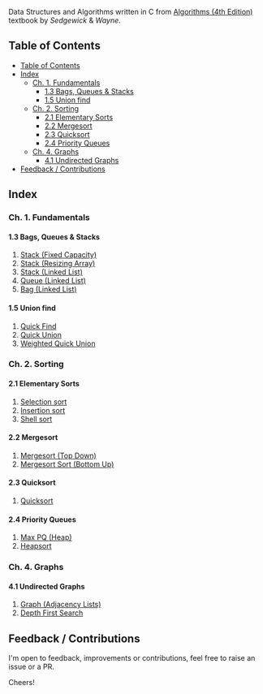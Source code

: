
Data Structures and Algorithms written in C from [Algorithms (4th Edition)](https://algs4.cs.princeton.edu/home/) textbook by *Sedgewick* & *Wayne*.

## Table of Contents

- [Table of Contents](#table-of-contents)
- [Index](#index)
  - [Ch. 1. Fundamentals](#ch-1-fundamentals)
    - [1.3 Bags, Queues \& Stacks](#13-bags-queues--stacks)
    - [1.5 Union find](#15-union-find)
  - [Ch. 2. Sorting](#ch-2-sorting)
    - [2.1 Elementary Sorts](#21-elementary-sorts)
    - [2.2 Mergesort](#22-mergesort)
    - [2.3 Quicksort](#23-quicksort)
    - [2.4 Priority Queues](#24-priority-queues)
  - [Ch. 4. Graphs](#ch-4-graphs)
    - [4.1 Undirected Graphs](#41-undirected-graphs)
- [Feedback / Contributions](#feedback--contributions)

## Index

### Ch. 1. Fundamentals

#### 1.3 Bags, Queues & Stacks

1. [Stack (Fixed Capacity)](./lib/stack/stack_fixed_capacity/stack_fixed_capacity.c)
1. [Stack (Resizing Array)](./lib/stack/stack_resizing_array/stack_resizing_array.c)
1. [Stack (Linked List)](./lib/stack/stack_linked_list/stack_linked_list.c)
1. [Queue (Linked List)](./lib/queue/queue_linked/queue_linked_list.c)
1. [Bag (Linked List)](./lib/bag/bag_linked/bag_linked.c)

#### 1.5 Union find

1. [Quick Find](./lib/union_find/quick_find/quick_find.c)
1. [Quick Union](./lib/union_find/quick_union/quick_union.c)
1. [Weighted Quick Union](./lib/union_find/quick_union_weighted/quick_union_weighted.c)

### Ch. 2. Sorting

#### 2.1 Elementary Sorts

1. [Selection sort](./lib/sorting/sort_selection/sort_selection.c)
1. [Insertion sort](./lib/sorting/sort_insertion/sort_insertion.c)
1. [Shell sort](./lib/sorting/sort_shell/sort_shell.c)

#### 2.2 Mergesort

1. [Mergesort (Top Down)](./lib/sorting/sort_merge_top_down/sort_merge_top_down.c)
1. [Mergesort Sort (Bottom Up)](./lib/sorting/sort_merge_bottom_up/sort_merge_bottom_up.c)

#### 2.3 Quicksort

1. [Quicksort](./lib/sorting/sort_quick/sort_quick.c)

#### 2.4 Priority Queues

1. [Max PQ (Heap)](./src/pq_max_heap.c)
1. [Heapsort](./lib/sorting/sort_heap/sort_heap.c)

### Ch. 4. Graphs

#### 4.1 Undirected Graphs

1. [Graph (Adjacency Lists)](./src/graph.c)
1. [Depth First Search](./src/graph_search_dfs.c)

## Feedback / Contributions

I'm open to feedback, improvements or contributions, feel free to raise an issue
or a PR.

Cheers!
